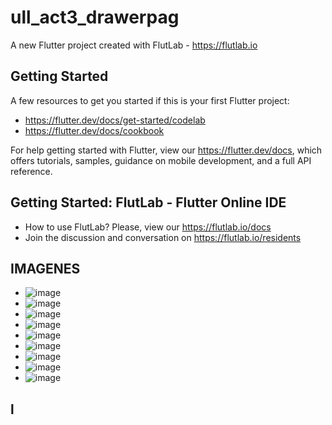 # ull_act3_drawerpag

A new Flutter project created with FlutLab - https://flutlab.io

## Getting Started

A few resources to get you started if this is your first Flutter project:

- https://flutter.dev/docs/get-started/codelab
- https://flutter.dev/docs/cookbook

For help getting started with Flutter, view our
https://flutter.dev/docs, which offers tutorials,
samples, guidance on mobile development, and a full API reference.

## Getting Started: FlutLab - Flutter Online IDE

- How to use FlutLab? Please, view our https://flutlab.io/docs
- Join the discussion and conversation on https://flutlab.io/residents
## IMAGENES
- ![image](https://github.com/EFMMelendez/ull_act3_Drawer/assets/143548291/6c954840-c029-4d03-890b-c268ebdd755e)
- ![image](https://github.com/EFMMelendez/ull_act3_Drawer/assets/143548291/2b78b028-a094-4722-8b63-59bfcf95c34a)
- ![image](https://github.com/EFMMelendez/ull_act3_Drawer/assets/143548291/0c1b90d8-fc2c-40da-b6ba-8941b8147645)
- ![image](https://github.com/EFMMelendez/ull_act3_Drawer/assets/143548291/b103df9d-c1c1-4c97-bd3c-7fa50f050e8e)
- ![image](https://github.com/EFMMelendez/ull_act3_Drawer/assets/143548291/3d1c95a8-d229-4313-9928-80ce1091bfc1)
- ![image](https://github.com/EFMMelendez/ull_act3_Drawer/assets/143548291/a5e7760f-ca7f-4444-9479-4699845d7b93)
- ![image](https://github.com/EFMMelendez/ull_act3_Drawer/assets/143548291/fa50537b-fe53-4931-930f-cd50b848d54d)
- ![image](https://github.com/EFMMelendez/ull_act3_Drawer/assets/143548291/0d877680-d31c-4b1f-9f90-fc1a9c6eccfa)
- ![image](https://github.com/EFMMelendez/ull_act3_Drawer/assets/143548291/f26f1635-7c90-4ce6-9faa-c616919931d0)

## l








